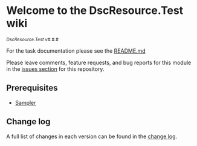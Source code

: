 # Welcome to the DscResource.Test wiki

<sup>*DscResource.Test v#.#.#*</sup>

For the task documentation please see the [README.md](https://github.com/dsccommunity/DscResource.Test/blob/main/README.md)

Please leave comments, feature requests, and bug reports for this module in
the [issues section](https://github.com/dsccommunity/DscResource.Test/issues)
for this repository.

## Prerequisites

- [Sampler](https://github.com/gaelcolas/Sampler)

## Change log

A full list of changes in each version can be found in the [change log](https://github.com/dsccommunity/DscResource.Test/blob/main/CHANGELOG.md).
